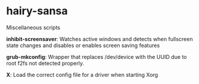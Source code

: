 # hairy-sansa
Miscellaneous scripts

**inhibit-screensaver**: Watches active windows and detects when fullscreen state changes and disables or enables screen saving features

**grub-mkconfig**: Wrapper that replaces /dev/device with the UUID due to root f2fs not detected properly.

**X**: Load the correct config file for a driver when starting Xorg
